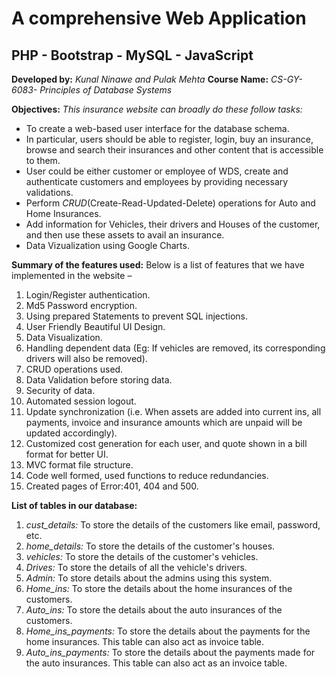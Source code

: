 # A comprehensive Web Application
## PHP - Bootstrap - MySQL - JavaScript

**Developed by:** *Kunal Ninawe and Pulak Mehta*
**Course Name:** *CS-GY-6083- Principles of Database Systems*

**Objectives:**
*This insurance website can broadly do these follow tasks:*
* To create a web-based user interface for the database schema.
* In particular, users should be able to register, login, buy an insurance, browse and search their insurances and other content that is accessible to them. 
* User could be either customer or employee of WDS, create and authenticate customers and employees by providing necessary validations.
* Perform *CRUD*(Create-Read-Updated-Delete) operations for Auto and Home Insurances.
* Add information for Vehicles, their drivers and Houses of the customer, and then use these assets to avail an insurance.
* Data Vizualization using Google Charts.

**Summary of the features used:**
Below is a list of features that we have implemented in the website – 
1. Login/Register authentication. 
2. Md5 Password encryption. 
3. Using prepared Statements to prevent SQL injections. 
4. User Friendly Beautiful UI Design. 
5. Data Visualization. 
6. Handling dependent data (Eg: If vehicles are removed, its corresponding drivers will also be removed). 
7. CRUD operations used. 
8. Data Validation before storing data.
9. Security of data.
10. Automated session logout. 
11. Update synchronization (i.e. When assets are added into current ins, all payments, invoice and insurance amounts which are unpaid will be updated accordingly). 
12. Customized cost generation for each user, and quote shown in a bill format for better UI. 
13. MVC format file structure. 
14. Code well formed, used functions to reduce redundancies.
15. Created pages of Error:401, 404 and 500.


**List of tables in our database:**
1. *cust_details:* To store the details of the customers like email, password, etc.
2. *home_details:* To store the details of the customer's houses.
3. *vehicles:* To store the details of the customer's vehicles.
4. *Drives:* To store the details of all the vehicle's drivers.
5. *Admin:* To store details about the admins using this system.
6. *Home_ins:* To store the details about the home insurances of the customers.
7. *Auto_ins:* To store the details about the auto insurances of the customers.
8. *Home_ins_payments:* To store the details about the payments for the home insurances. This table can also act as invoice table.
9. *Auto_ins_payments:* To store the details about the payments made for the auto insurances. This table can also act as an invoice table.
